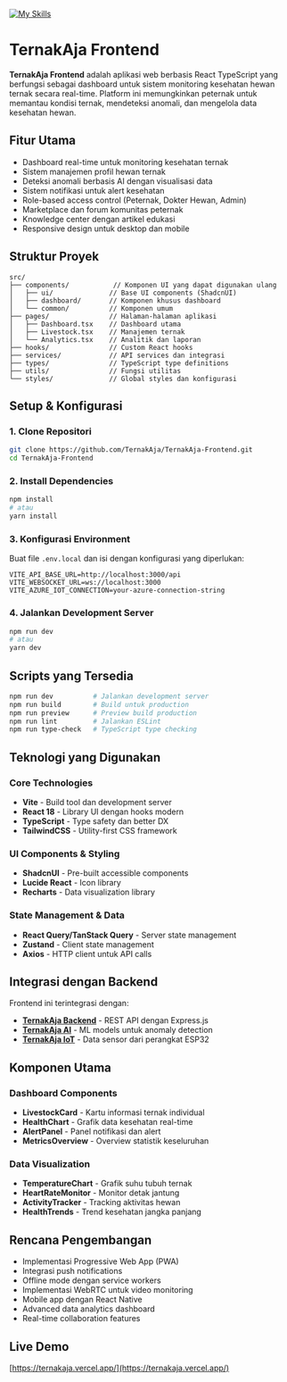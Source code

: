 [![My Skills](https://skillicons.dev/icons?i=vite,react,ts,tailwind,vercel)](https://skillicons.dev)

# TernakAja Frontend

**TernakAja Frontend** adalah aplikasi web berbasis React TypeScript yang berfungsi sebagai dashboard untuk sistem monitoring kesehatan hewan ternak secara real-time. Platform ini memungkinkan peternak untuk memantau kondisi ternak, mendeteksi anomali, dan mengelola data kesehatan hewan.

## Fitur Utama

- Dashboard real-time untuk monitoring kesehatan ternak
- Sistem manajemen profil hewan ternak
- Deteksi anomali berbasis AI dengan visualisasi data
- Sistem notifikasi untuk alert kesehatan
- Role-based access control (Peternak, Dokter Hewan, Admin)
- Marketplace dan forum komunitas peternak
- Knowledge center dengan artikel edukasi
- Responsive design untuk desktop dan mobile

## Struktur Proyek

```
src/
├── components/           // Komponen UI yang dapat digunakan ulang
│   ├── ui/              // Base UI components (ShadcnUI)
│   ├── dashboard/       // Komponen khusus dashboard
│   └── common/          // Komponen umum
├── pages/               // Halaman-halaman aplikasi
│   ├── Dashboard.tsx    // Dashboard utama
│   ├── Livestock.tsx    // Manajemen ternak
│   └── Analytics.tsx    // Analitik dan laporan
├── hooks/               // Custom React hooks
├── services/            // API services dan integrasi
├── types/               // TypeScript type definitions
├── utils/               // Fungsi utilitas
└── styles/              // Global styles dan konfigurasi
```

## Setup & Konfigurasi

### 1. Clone Repositori
```bash
git clone https://github.com/TernakAja/TernakAja-Frontend.git
cd TernakAja-Frontend
```

### 2. Install Dependencies
```bash
npm install
# atau
yarn install
```

### 3. Konfigurasi Environment
Buat file `.env.local` dan isi dengan konfigurasi yang diperlukan:
```env
VITE_API_BASE_URL=http://localhost:3000/api
VITE_WEBSOCKET_URL=ws://localhost:3000
VITE_AZURE_IOT_CONNECTION=your-azure-connection-string
```

### 4. Jalankan Development Server
```bash
npm run dev
# atau
yarn dev
```

## Scripts yang Tersedia

```bash
npm run dev          # Jalankan development server
npm run build        # Build untuk production
npm run preview      # Preview build production
npm run lint         # Jalankan ESLint
npm run type-check   # TypeScript type checking
```

## Teknologi yang Digunakan

### Core Technologies
- **Vite** - Build tool dan development server
- **React 18** - Library UI dengan hooks modern
- **TypeScript** - Type safety dan better DX
- **TailwindCSS** - Utility-first CSS framework

### UI Components & Styling
- **ShadcnUI** - Pre-built accessible components
- **Lucide React** - Icon library
- **Recharts** - Data visualization library

### State Management & Data
- **React Query/TanStack Query** - Server state management
- **Zustand** - Client state management
- **Axios** - HTTP client untuk API calls

## Integrasi dengan Backend

Frontend ini terintegrasi dengan:
- **[TernakAja Backend](https://github.com/StyNW7/TernakAja-Backend)** - REST API dengan Express.js
- **[TernakAja AI](https://github.com/StyNW7/TernakAja-AI)** - ML models untuk anomaly detection  
- **[TernakAja IoT](https://github.com/StyNW7/TernakAja-IoT)** - Data sensor dari perangkat ESP32

## Komponen Utama

### Dashboard Components
- **LivestockCard** - Kartu informasi ternak individual
- **HealthChart** - Grafik data kesehatan real-time
- **AlertPanel** - Panel notifikasi dan alert
- **MetricsOverview** - Overview statistik keseluruhan

### Data Visualization
- **TemperatureChart** - Grafik suhu tubuh ternak
- **HeartRateMonitor** - Monitor detak jantung
- **ActivityTracker** - Tracking aktivitas hewan
- **HealthTrends** - Trend kesehatan jangka panjang

## Rencana Pengembangan

- Implementasi Progressive Web App (PWA)
- Integrasi push notifications
- Offline mode dengan service workers
- Implementasi WebRTC untuk video monitoring
- Mobile app dengan React Native
- Advanced data analytics dashboard
- Real-time collaboration features

## Live Demo

[https://ternakaja.vercel.app/](https://ternakaja.vercel.app/)
